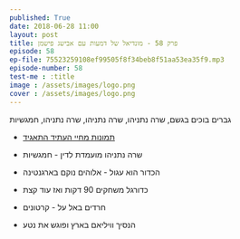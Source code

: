 ```yaml
---
published: True
date: 2018-06-28 11:00
layout: post
title: פרק 58 - מונדיאל של דמעות עם אבישג פישמן
episode: 58
ep-file: 75523259108ef99505f8f34beb8f51aa53ea35f9.mp3
episode-number: 58
test-me : :title
image : /assets/images/logo.png
cover : /assets/images/logo.png
---
```

גברים בוכים בגשם, שרה נתניהו, שרה נתניהו, שרה נתניהו, חמגשיות

* [תמונות מחיי העתיד התאגיד](https://www.facebook.com/taagidcolshehu/)
* שרה נתניהו מועמדת לדין - חמגשיות

* הכדור הוא עגול - אלוהים נוקם בארגנטינה

* כדורגל משחקים 90 דקות ואז עוד קצת

* חרדים באל על - קרטונים

* הנסיך וויליאם בארץ ופוגש את נטע
